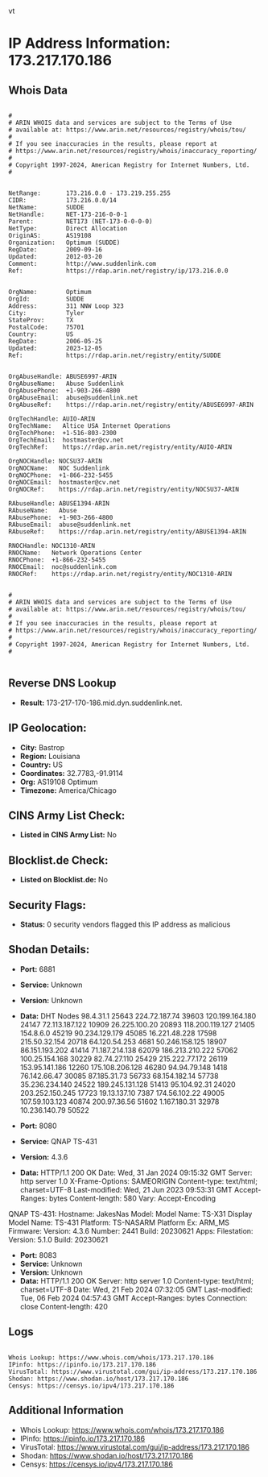 vt
# IP Address Information: 173.217.170.186

## Whois Data
```

#
# ARIN WHOIS data and services are subject to the Terms of Use
# available at: https://www.arin.net/resources/registry/whois/tou/
#
# If you see inaccuracies in the results, please report at
# https://www.arin.net/resources/registry/whois/inaccuracy_reporting/
#
# Copyright 1997-2024, American Registry for Internet Numbers, Ltd.
#


NetRange:       173.216.0.0 - 173.219.255.255
CIDR:           173.216.0.0/14
NetName:        SUDDE
NetHandle:      NET-173-216-0-0-1
Parent:         NET173 (NET-173-0-0-0-0)
NetType:        Direct Allocation
OriginAS:       AS19108
Organization:   Optimum (SUDDE)
RegDate:        2009-09-16
Updated:        2012-03-20
Comment:        http://www.suddenlink.com
Ref:            https://rdap.arin.net/registry/ip/173.216.0.0


OrgName:        Optimum
OrgId:          SUDDE
Address:        311 NNW Loop 323
City:           Tyler
StateProv:      TX
PostalCode:     75701
Country:        US
RegDate:        2006-05-25
Updated:        2023-12-05
Ref:            https://rdap.arin.net/registry/entity/SUDDE


OrgAbuseHandle: ABUSE6997-ARIN
OrgAbuseName:   Abuse Suddenlink
OrgAbusePhone:  +1-903-266-4800 
OrgAbuseEmail:  abuse@suddenlink.net
OrgAbuseRef:    https://rdap.arin.net/registry/entity/ABUSE6997-ARIN

OrgTechHandle: AUIO-ARIN
OrgTechName:   Altice USA Internet Operations
OrgTechPhone:  +1-516-803-2300 
OrgTechEmail:  hostmaster@cv.net
OrgTechRef:    https://rdap.arin.net/registry/entity/AUIO-ARIN

OrgNOCHandle: NOCSU37-ARIN
OrgNOCName:   NOC Suddenlink
OrgNOCPhone:  +1-866-232-5455 
OrgNOCEmail:  hostmaster@cv.net
OrgNOCRef:    https://rdap.arin.net/registry/entity/NOCSU37-ARIN

RAbuseHandle: ABUSE1394-ARIN
RAbuseName:   Abuse
RAbusePhone:  +1-903-266-4800 
RAbuseEmail:  abuse@suddenlink.net
RAbuseRef:    https://rdap.arin.net/registry/entity/ABUSE1394-ARIN

RNOCHandle: NOC1310-ARIN
RNOCName:   Network Operations Center
RNOCPhone:  +1-866-232-5455 
RNOCEmail:  noc@suddenlink.com
RNOCRef:    https://rdap.arin.net/registry/entity/NOC1310-ARIN


#
# ARIN WHOIS data and services are subject to the Terms of Use
# available at: https://www.arin.net/resources/registry/whois/tou/
#
# If you see inaccuracies in the results, please report at
# https://www.arin.net/resources/registry/whois/inaccuracy_reporting/
#
# Copyright 1997-2024, American Registry for Internet Numbers, Ltd.
#


```
## Reverse DNS Lookup
- **Result:** 173-217-170-186.mid.dyn.suddenlink.net.

## IP Geolocation:
- **City:** Bastrop
- **Region:** Louisiana
- **Country:** US
- **Coordinates:** 32.7783,-91.9114
- **Org:** AS19108 Optimum
- **Timezone:** America/Chicago

## CINS Army List Check:
- **Listed in CINS Army List:** 
No

## Blocklist.de Check:
- **Listed on Blocklist.de:** 
No

## Security Flags:
- **Status:** 0 security vendors flagged this IP address as malicious

## Shodan Details:
- **Port:** 6881
- **Service:** Unknown
- **Version:** Unknown
- **Data:** DHT Nodes
98.4.31.1	25643
224.72.187.74	39603
120.199.164.180	24147
72.113.187.122	10909
26.225.100.20	20893
118.200.119.127	21405
154.8.6.0	45219
90.234.129.179	45085
16.221.48.228	17598
215.50.32.154	20718
64.120.54.253	4681
50.246.158.125	18907
86.151.193.202	41414
71.187.214.138	62079
186.213.210.222	57062
100.25.154.168	30229
82.74.27.110	25429
215.222.77.172	26119
153.95.141.186	12260
175.108.206.128	46280
94.94.79.148	1418
76.142.66.47	30085
87.185.31.73	56733
68.154.182.14	57738
35.236.234.140	24522
189.245.131.128	51413
95.104.92.31	24020
203.252.150.245	17723
19.13.137.10	7387
174.56.102.22	49005
107.59.103.123	40874
200.97.36.56	51602
1.167.180.31	32978
10.236.140.79	50522


- **Port:** 8080
- **Service:** QNAP TS-431
- **Version:** 4.3.6
- **Data:** HTTP/1.1 200 OK
Date: Wed, 31 Jan 2024 09:15:32 GMT
Server: http server 1.0
X-Frame-Options: SAMEORIGIN
Content-type: text/html; charset=UTF-8
Last-modified: Wed, 21 Jun 2023 09:53:31 GMT
Accept-Ranges: bytes
Content-length: 580
Vary: Accept-Encoding


QNAP TS-431:
  Hostname: JakesNas
  Model:
    Model Name: TS-X31
    Display Model Name: TS-431
    Platform: TS-NASARM
    Platform Ex: ARM_MS
  Firmware:
    Version: 4.3.6
    Number: 2441
    Build: 20230621
  Apps:
    Filestation:
      Version: 5.1.0
      Build: 20230621


- **Port:** 8083
- **Service:** Unknown
- **Version:** Unknown
- **Data:** HTTP/1.1 200 OK
Server: http server 1.0
Content-type: text/html; charset=UTF-8
Date: Wed, 21 Feb 2024 07:32:05 GMT
Last-modified: Tue, 06 Feb 2024 04:57:43 GMT
Accept-Ranges: bytes
Connection: close
Content-length: 420

<html><head><meta http-equiv="Pragma" content="no-cache"><meta http-equiv="expires" content="-1"><script>function location_hostname_for_ipv6(location_hostname){var ret_url = "";if(location_hostname.indexOf(":") == -1){ret_url = location_hostname;}else{ret_url = "["+location_hostname+"]";}return ret_url;} location.href="http://"+location_hostname_for_ipv6(window.location.hostname)+":"+8080+"/";</script></head></html>


## Logs
```

Whois Lookup: https://www.whois.com/whois/173.217.170.186
IPinfo: https://ipinfo.io/173.217.170.186
VirusTotal: https://www.virustotal.com/gui/ip-address/173.217.170.186
Shodan: https://www.shodan.io/host/173.217.170.186
Censys: https://censys.io/ipv4/173.217.170.186

```
## Additional Information
- Whois Lookup: https://www.whois.com/whois/173.217.170.186
- IPinfo: https://ipinfo.io/173.217.170.186
- VirusTotal: https://www.virustotal.com/gui/ip-address/173.217.170.186
- Shodan: https://www.shodan.io/host/173.217.170.186
- Censys: https://censys.io/ipv4/173.217.170.186

